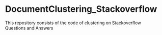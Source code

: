 # DocumentClustering_Stackoverflow
This repository consists of the code of clustering on Stackoverflow Questions and Answers
